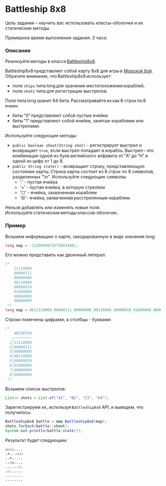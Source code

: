 # Battleship 8x8
Цель задания – научить вас использовать классы-оболочки и их статические методы.

Примерное время выполнения задания: _3 часа_.

### Описание 
Реализуйте методы в классе [Battleship8x8](src/main/java/com/epam/rd/autotasks/Battleship8x8.java).

Battleship8x8 представляет собой карту 8x8 для игры в [Морской бой](https://ru.wikipedia.org/wiki/Морской_бой_(игра)).
Обратите внимание, что Battleship8x8 использует: 
- поле `ships` типа long для хранения местоположения кораблей,
- поле `shots` типа для регистрации выстрелов.

Поле типа long хранит 64 бита. Рассматривайте их как 8 строк по 8 ячеек: 
- биты "0" представляют собой пустые ячейки  
- биты "1" представляют собой ячейки, занятые кораблями или выстрелами.

Используйте следующие методы:  
- `public boolean shoot(String shot)` - регистрирует выстрел и возвращает `true`, если выстрел попадает в корабль. Выстрел – это комбинация одной из букв английского алфавита от "А" до "H" и одной из цифр от 1 до 8.
- `public String state()` - возвращает строку, представляющую состояние карты. Строка карты состоит из 8 строк по 8 символов, разделенных "\n". Используйте следующие символы:   
  - '.' - пустая ячейка 
  - '×' - пустая ячейка, в которую стреляли 
  - '☐' - ячейка, захваченная кораблем 
  - '☒'-  ячейка, захваченная расстрелянным кораблем. 

Нельзя добавлять или изменять новые поля.
Используйте статические методы классов-оболочек.

### Пример 
Возьмем информацию о карте, закодированную в виде значения long: 
```java
long map = -1150950973573693440L;
```
Его можно представить как двоичный литерал:
```java
/*
    11110000
    00000111
    00000000
    00110000
    00000010
    01000000
    00000000
    00000000
 */
long map = 0b11110000_00000111_00000000_00110000_00000010_01000000_00000000_00000000L;
```
Строки помечены цифрами, а столбцы - буквами: 
```java
/*
    ABCDEFGH
   ┌────────
  1│11110000
  2│00000111
  3│00000000
  4│00110000
  5│00000010
  6│01000000
  7│00000000
  8│00000000
 */
```
Возьмем список выстрелов: 
```java
List<> shots = List.of("A1", "B2", "C3", "D4");
```
Зарегистрируем их, используя `Battleship8x8` API, и выведем, что получилось:
```java
Battleship8x8 battle = new Battleship8x8(map);
shots.forEach(battle::shoot);
System.out.println(battle.state());
```
Результат будет следующим:
```
☒☐☐☐....
.×...☐☐☐
..×.....
..☐☒....
......☐.
.☐......
........
........
```

